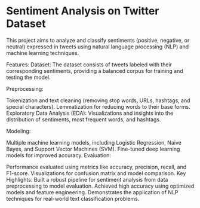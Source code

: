 # Sentiment Analysis on Twitter Dataset

This project aims to analyze and classify sentiments (positive, negative, or neutral) expressed in tweets using natural language processing (NLP) and machine learning techniques.

Features:
Dataset:
The dataset consists of tweets labeled with their corresponding sentiments, providing a balanced corpus for training and testing the model.

Preprocessing:

Tokenization and text cleaning (removing stop words, URLs, hashtags, and special characters).
Lemmatization for reducing words to their base forms.
Exploratory Data Analysis (EDA):
Visualizations and insights into the distribution of sentiments, most frequent words, and hashtags.

Modeling:

Multiple machine learning models, including Logistic Regression, Naive Bayes, and Support Vector Machines (SVM).
Fine-tuned deep learning models for improved accuracy.
Evaluation:

Performance evaluated using metrics like accuracy, precision, recall, and F1-score.
Visualizations for confusion matrix and model comparison.
Key Highlights:
Built a robust pipeline for sentiment analysis from data preprocessing to model evaluation.
Achieved high accuracy using optimized models and feature engineering.
Demonstrates the application of NLP techniques for real-world text classification problems.
